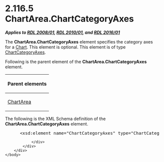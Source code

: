 <html dir="LTR" xmlns:mshelp="http://msdn.microsoft.com/mshelp" xmlns:ddue="http://ddue.schemas.microsoft.com/authoring/2003/5" xmlns:xlink="http://www.w3.org/1999/xlink" xmlns:tool="http://www.microsoft.com/tooltip">
    <head>
        <meta http-equiv="Content-Type" content="text/html; CHARSET=utf-8"></meta>
        <meta name="save" content="history"></meta>
        <title>2.116.5 ChartArea.ChartCategoryAxes</title>
        <xml>
            <mshelp:toctitle title="2.116.5 ChartArea.ChartCategoryAxes"></mshelp:toctitle>
            <mshelp:rltitle title="[MS-RDL]: ChartArea.ChartCategoryAxes"></mshelp:rltitle>
            <mshelp:keyword index="A" term="e7b7468a-7ed1-4042-beb3-015d7c9f8916"></mshelp:keyword>
            <mshelp:attr name="DCSext.ContentType" value="open specification"></mshelp:attr>
            <mshelp:attr name="AssetID" value="e7b7468a-7ed1-4042-beb3-015d7c9f8916"></mshelp:attr>
            <mshelp:attr name="TopicType" value="kbRef"></mshelp:attr>
            <mshelp:attr name="DCSext.Title" value="[MS-RDL]: ChartArea.ChartCategoryAxes" />
        </xml>
    </head>
    <body>
        <div id="header">
            <h1 class="heading">2.116.5 ChartArea.ChartCategoryAxes</h1>
        </div>
        <div id="mainSection">
            <div id="mainBody">
                <div id="allHistory" class="saveHistory"></div>
                <div id="sectionSection0" class="section" name="collapseableSection">
                    

<p><b><i>Applies to </i></b><a href="1e855f94-4617-47e4-b89e-0856c6cb420f.md"><b><i>RDL 2008/01</i></b></a><b><i>,
</i></b><a href="3428e690-a348-4ec7-8a6a-8efb42d2cdee.md"><b><i>RDL 2010/01</i></b></a><b><i>,
and </i></b><a href="52ce3983-2bfc-4e72-9359-42aaf5fe4509.md"><b><i>RDL 2016/01</i></b></a></p>

<p>The <b>ChartArea.ChartCategoryAxes</b> element specifies the
category axes for a <a href="b0ab5524-7eb2-47a7-a4d3-230f5c8c5526.md">Chart</a>.
This element is optional. This element is of type <a href="21152052-6b5a-4c87-a0af-658005e15c9d.md">ChartCategoryAxes</a>.</p>

<p>Following is the parent element of the <b>ChartArea.ChartCategoryAxes</b>
element.</p>

<table>
 <thead>
  <tr>
   <th>
   <p>Parent elements</p>
   </th>
  </tr>
 </thead>
 <tr>
  <td>
  <p><a href="74e08a7c-5405-4ea4-b903-a79ef4d215f7.md">ChartArea</a></p>
  </td>
 </tr>
</table>

<p>The following is the XML Schema definition of the <b>ChartArea.ChartCategoryAxes</b>
element.</p>

<dl>
<dd>
<div><pre> &lt;xsd:element name=&quot;ChartCategoryAxes&quot; type=&quot;ChartCategoryAxesType&quot; minOccurs=&quot;0&quot; /&gt;
</pre></div>
</dd></dl>


                </div>
            </div>
        </div>
    </body>
</html>
